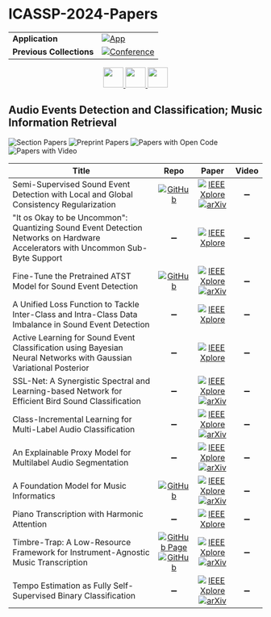 # ICASSP-2024-Papers

<table>
    <tr>
        <td><strong>Application</strong></td>
        <td>
            <a href="https://huggingface.co/spaces/DmitryRyumin/NewEraAI-Papers" style="float:left;">
                <img src="https://img.shields.io/badge/🤗-NewEraAI--Papers-FFD21F.svg" alt="App" />
            </a>
        </td>
    </tr>
    <tr>
        <td><strong>Previous Collections</strong></td>
        <td>
            <a href="https://github.com/DmitryRyumin/ICASSP-2023-24-Papers/blob/main/README_2023.md">
                <img src="http://img.shields.io/badge/ICASSP-2023-0073AE.svg" alt="Conference">
            </a>
        </td>
    </tr>
</table>

<div align="center">
    <a href="https://github.com/DmitryRyumin/ICASSP-2023-24-Papers/blob/main/sections/2024/main/SAM-L1.md">
        <img src="https://cdn.jsdelivr.net/gh/DmitryRyumin/NewEraAI-Papers@main/images/left.svg" width="40" alt="" />
    </a>
    <a href="https://github.com/DmitryRyumin/ICASSP-2023-24-Papers/">
        <img src="https://cdn.jsdelivr.net/gh/DmitryRyumin/NewEraAI-Papers@main/images/home.svg" width="40" alt="" />
    </a>
    <a href="https://github.com/DmitryRyumin/ICASSP-2023-24-Papers/blob/main/sections/2024/main/SLP-P1.md">
        <img src="https://cdn.jsdelivr.net/gh/DmitryRyumin/NewEraAI-Papers@main/images/right.svg" width="40" alt="" />
    </a>
</div>

## Audio Events Detection and Classification; Music Information Retrieval

![Section Papers](https://img.shields.io/badge/Section%20Papers-12-42BA16) ![Preprint Papers](https://img.shields.io/badge/Preprint%20Papers-8-b31b1b) ![Papers with Open Code](https://img.shields.io/badge/Papers%20with%20Open%20Code-4-1D7FBF) ![Papers with Video](https://img.shields.io/badge/Papers%20with%20Video-0-FF0000)

| **Title** | **Repo** | **Paper** | **Video** |
|-----------|:--------:|:---------:|:---------:|
| Semi-Supervised Sound Event Detection with Local and Global Consistency Regularization | [![GitHub](https://img.shields.io/github/stars/Ming-er/LGC-SED?style=flat)](https://github.com/Ming-er/LGC-SED) | [![IEEE Xplore](https://img.shields.io/badge/IEEE-10446386-E4A42C.svg)](https://ieeexplore.ieee.org/document/10446386) <br /> [![arXiv](https://img.shields.io/badge/arXiv-2309.08355-b31b1b.svg)](https://arxiv.org/abs/2309.08355) | :heavy_minus_sign: |
| "It os Okay to be Uncommon": Quantizing Sound Event Detection Networks on Hardware Accelerators with Uncommon Sub-Byte Support | :heavy_minus_sign: | [![IEEE Xplore](https://img.shields.io/badge/IEEE-10448228-E4A42C.svg)](https://ieeexplore.ieee.org/document/10448228) | :heavy_minus_sign: |
| Fine-Tune the Pretrained ATST Model for Sound Event Detection | [![GitHub](https://img.shields.io/github/stars/Audio-WestlakeU/ATST-SED?style=flat)](https://github.com/Audio-WestlakeU/ATST-SED) | [![IEEE Xplore](https://img.shields.io/badge/IEEE-10446159-E4A42C.svg)](https://ieeexplore.ieee.org/document/10446159) <br /> [![arXiv](https://img.shields.io/badge/arXiv-2309.08153-b31b1b.svg)](https://arxiv.org/abs/2309.08153) | :heavy_minus_sign: |
| A Unified Loss Function to Tackle Inter-Class and Intra-Class Data Imbalance in Sound Event Detection | :heavy_minus_sign: | [![IEEE Xplore](https://img.shields.io/badge/IEEE-10447675-E4A42C.svg)](https://ieeexplore.ieee.org/document/10447675) | :heavy_minus_sign: |
| Active Learning for Sound Event Classification using Bayesian Neural Networks with Gaussian Variational Posterior | :heavy_minus_sign: | [![IEEE Xplore](https://img.shields.io/badge/IEEE-10446970-E4A42C.svg)](https://ieeexplore.ieee.org/document/10446970) | :heavy_minus_sign: |
| SSL-Net: A Synergistic Spectral and Learning-based Network for Efficient Bird Sound Classification | :heavy_minus_sign: | [![IEEE Xplore](https://img.shields.io/badge/IEEE-10445889-E4A42C.svg)](https://ieeexplore.ieee.org/document/10445889) <br /> [![arXiv](https://img.shields.io/badge/arXiv-2309.08072-b31b1b.svg)](https://arxiv.org/abs/2309.08072) | :heavy_minus_sign: |
| Class-Incremental Learning for Multi-Label Audio Classification | :heavy_minus_sign: | [![IEEE Xplore](https://img.shields.io/badge/IEEE-10447952-E4A42C.svg)](https://ieeexplore.ieee.org/document/10447952) <br /> [![arXiv](https://img.shields.io/badge/arXiv-2401.04447-b31b1b.svg)](https://arxiv.org/abs/2401.04447) | :heavy_minus_sign: |
| An Explainable Proxy Model for Multilabel Audio Segmentation | :heavy_minus_sign: | [![IEEE Xplore](https://img.shields.io/badge/IEEE-10446648-E4A42C.svg)](https://ieeexplore.ieee.org/document/10446648) <br /> [![arXiv](https://img.shields.io/badge/arXiv-2401.08268-b31b1b.svg)](https://arxiv.org/abs/2401.08268) | :heavy_minus_sign: |
| A Foundation Model for Music Informatics | [![GitHub](https://img.shields.io/github/stars/minzwon/musicfm?style=flat)](https://github.com/minzwon/musicfm) | [![IEEE Xplore](https://img.shields.io/badge/IEEE-10448314-E4A42C.svg)](https://ieeexplore.ieee.org/document/10448314) <br /> [![arXiv](https://img.shields.io/badge/arXiv-2311.03318-b31b1b.svg)](https://arxiv.org/abs/2311.03318) | :heavy_minus_sign: |
| Piano Transcription with Harmonic Attention | :heavy_minus_sign: | [![IEEE Xplore](https://img.shields.io/badge/IEEE-10447324-E4A42C.svg)](https://ieeexplore.ieee.org/document/10447324) | :heavy_minus_sign: |
| Timbre-Trap: A Low-Resource Framework for Instrument-Agnostic Music Transcription | [![GitHub Page](https://img.shields.io/badge/GitHub-Page-159957.svg)](https://sony.github.io/timbre-trap) <br /> [![GitHub](https://img.shields.io/github/stars/sony/timbre-trap?style=flat)](https://github.com/sony/timbre-trap) | [![IEEE Xplore](https://img.shields.io/badge/IEEE-10446141-E4A42C.svg)](https://ieeexplore.ieee.org/document/10446141) <br /> [![arXiv](https://img.shields.io/badge/arXiv-2309.15717-b31b1b.svg)](https://arxiv.org/abs/2309.15717) | :heavy_minus_sign: |
| Tempo Estimation as Fully Self-Supervised Binary Classification | :heavy_minus_sign: | [![IEEE Xplore](https://img.shields.io/badge/IEEE-10448098-E4A42C.svg)](https://ieeexplore.ieee.org/document/10448098) <br /> [![arXiv](https://img.shields.io/badge/arXiv-2401.08891-b31b1b.svg)](https://arxiv.org/abs/2401.08891) | :heavy_minus_sign: |

